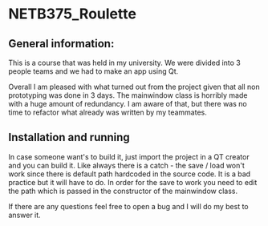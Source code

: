 NETB375_Roulette
================
<h2>General information:</h2>

<p>
This is a course that was held in my university.
We were divided into 3 people teams and we had to make
an app using Qt. 

Overall I am pleased with what turned out from the project
given that all non prototyping was done in 3 days.
The mainwindow class is horribly made with a huge amount of
redundancy. I am aware of that, but there was no time to refactor
what already was written by my teammates.
</p>

<h2>Installation and running</h2>
<p>
In case someone want's to build it, just import the project in a QT creator 
and you can build it. Like always there is a catch - the save / load won't work 
since there is default path hardcoded in the source code. It is a bad practice
but it will have to do. In order for the save to work you need to edit the path
which is passed in the constructor of the mainwindow class.

If there are any questions feel free to open a bug and I will do my best to answer it.
</p>
